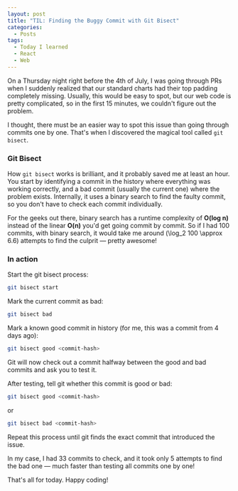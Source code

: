 ```yaml
---
layout: post
title: "TIL: Finding the Buggy Commit with Git Bisect"
categories:
  - Posts
tags:
  - Today I learned
  - React
  - Web
---
```


On a Thursday night right before the 4th of July, I was going through PRs when I suddenly realized that our standard charts had their top padding completely missing. Usually, this would be easy to spot, but our web code is pretty complicated, so in the first 15 minutes, we couldn't figure out the problem.

I thought, there must be an easier way to spot this issue than going through commits one by one. That's when I discovered the magical tool called `git bisect`.

### Git Bisect

How `git bisect` works is brilliant, and it probably saved me at least an hour. You start by identifying a commit in the history where everything was working correctly, and a bad commit (usually the current one) where the problem exists. Internally, it uses a binary search to find the faulty commit, so you don't have to check each commit individually.

For the geeks out there, binary search has a runtime complexity of **O(log n)** instead of the linear **O(n)** you'd get going commit by commit. So if I had 100 commits, with binary search, it would take me around \(\log_2 100 \approx 6.6\) attempts to find the culprit — pretty awesome!

### In action

Start the git bisect process:
```bash
git bisect start
```

Mark the current commit as bad:
```bash
git bisect bad
```

Mark a known good commit in history (for me, this was a commit from 4 days ago):
```bash
git bisect good <commit-hash>
```

Git will now check out a commit halfway between the good and bad commits and ask you to test it.

After testing, tell git whether this commit is good or bad:
```bash
git bisect good <commit-hash>
```
 or
```bash
git bisect bad <commit-hash>
```

Repeat this process until git finds the exact commit that introduced the issue.

In my case, I had 33 commits to check, and it took only 5 attempts to find the bad one — much faster than testing all commits one by one!

That's all for today. Happy coding!


